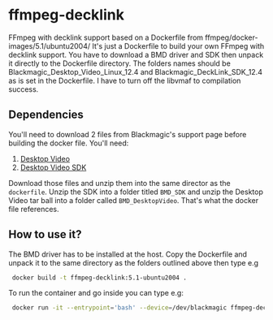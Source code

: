 # ffmpeg-decklink
FFmpeg with decklink support based on a Dockerfile from ffmpeg/docker-images/5.1/ubuntu2004/
It's just a Dockerfile to build your own FFmpeg with decklink support. You have to download a BMD driver and SDK then unpack it directly to the Dockerfile directory. The folders names should be Blackmagic_Desktop_Video_Linux_12.4 and Blackmagic_DeckLink_SDK_12.4 as is set in the Dockerfile. I have to turn off the libvmaf to compilation success. 

## Dependencies
You'll need to download 2 files from Blackmagic's support page before building the docker file. You'll need:
1. [Desktop Video](https://www.blackmagicdesign.com/support/family/capture-and-playback)
2. [Desktop Video SDK](https://www.blackmagicdesign.com/support/family/capture-and-playback)

Download those files and unzip them into the same director as the `dockerfile`. Unzip the SDK into a folder titled `BMD_SDK` and unzip the Desktop Video tar ball into a folder called `BMD_DesktopVideo`. That's what the docker file references.

## How to use it?
The BMD driver has to be installed at the host. Copy the Dockerfile and unpack it to the same directory as the folders outlined above then type e.g
```bash
 docker build -t ffmpeg-decklink:5.1-ubuntu2004 .
```
To run the container and go inside you can type e.g:
```bash
 docker run -it --entrypoint='bash' --device=/dev/blackmagic ffmpeg-decklink:5.1-ubuntu2004
```
